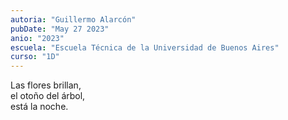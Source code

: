 ```yaml
---
autoria: "Guillermo Alarcón"
pubDate: "May 27 2023"
anio: "2023"
escuela: "Escuela Técnica de la Universidad de Buenos Aires"
curso: "1D"
---
```


Las flores brillan,\
el otoño del árbol,\
está la noche.
